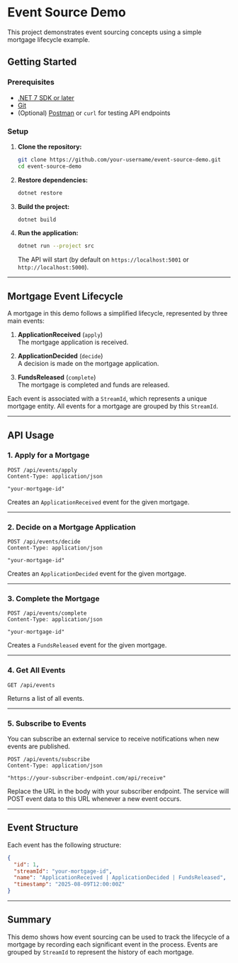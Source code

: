 # Event Source Demo

This project demonstrates event sourcing concepts using a simple mortgage lifecycle example.

## Getting Started

### Prerequisites

- [.NET 7 SDK or later](https://dotnet.microsoft.com/download)
- [Git](https://git-scm.com/)
- (Optional) [Postman](https://www.postman.com/) or `curl` for testing API endpoints

### Setup

1. **Clone the repository:**
   ```sh
   git clone https://github.com/your-username/event-source-demo.git
   cd event-source-demo
   ```

2. **Restore dependencies:**
   ```sh
   dotnet restore
   ```

3. **Build the project:**
   ```sh
   dotnet build
   ```

4. **Run the application:**
   ```sh
   dotnet run --project src
   ```
   The API will start (by default on `https://localhost:5001` or `http://localhost:5000`).

---

## Mortgage Event Lifecycle

A mortgage in this demo follows a simplified lifecycle, represented by three main events:

1. **ApplicationReceived** (`apply`)  
   The mortgage application is received.

2. **ApplicationDecided** (`decide`)  
   A decision is made on the mortgage application.

3. **FundsReleased** (`complete`)  
   The mortgage is completed and funds are released.

Each event is associated with a `StreamId`, which represents a unique mortgage entity. All events for a mortgage are grouped by this `StreamId`.

---

## API Usage

### 1. Apply for a Mortgage

```http
POST /api/events/apply
Content-Type: application/json

"your-mortgage-id"
```

Creates an `ApplicationReceived` event for the given mortgage.

---

### 2. Decide on a Mortgage Application

```http
POST /api/events/decide
Content-Type: application/json

"your-mortgage-id"
```

Creates an `ApplicationDecided` event for the given mortgage.

---

### 3. Complete the Mortgage

```http
POST /api/events/complete
Content-Type: application/json

"your-mortgage-id"
```

Creates a `FundsReleased` event for the given mortgage.

---

### 4. Get All Events

```http
GET /api/events
```

Returns a list of all events.

---

### 5. Subscribe to Events

You can subscribe an external service to receive notifications when new events are published.

```http
POST /api/events/subscribe
Content-Type: application/json

"https://your-subscriber-endpoint.com/api/receive"
```

Replace the URL in the body with your subscriber endpoint. The service will POST event data to this URL whenever a new event occurs.

---

## Event Structure

Each event has the following structure:

```json
{
  "id": 1,
  "streamId": "your-mortgage-id",
  "name": "ApplicationReceived | ApplicationDecided | FundsReleased",
  "timestamp": "2025-08-09T12:00:00Z"
}
```

---

## Summary

This demo shows how event sourcing can be used to track the lifecycle of a mortgage by recording each significant event in the process. Events are grouped by `StreamId` to represent the history of each mortgage.